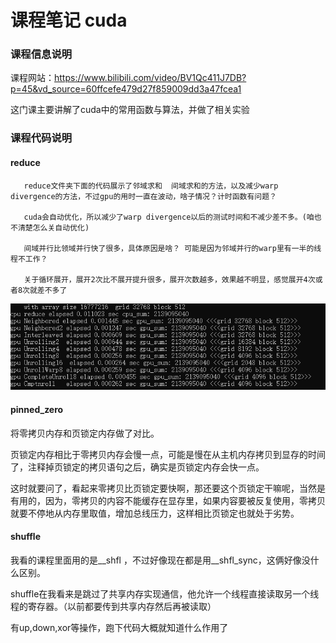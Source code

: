 # 课程笔记 cuda
### 课程信息说明
课程网站：https://www.bilibili.com/video/BV1Qc411J7DB?p=45&vd_source=60ffcefe479d27f859009dd3a47fcea1

这门课主要讲解了cuda中的常用函数与算法，并做了相关实验

### 课程代码说明

#### reduce 

       reduce文件夹下面的代码展示了邻域求和  间域求和的方法，以及减少warp divergence的方法，不过gpu的用时一直在波动，啥子情况？计时函数有问题？   

       cuda会自动优化，所以减少了warp divergence以后的测试时间和不减少差不多。(咱也不清楚怎么关自动优化)
       
       间域并行比领域并行快了很多，具体原因是啥？ 可能是因为邻域并行的warp里有一半的线程不工作？
       
       关于循环展开，展开2次比不展开提升很多，展开次数越多，效果越不明显，感觉展开4次或者8次就差不多了

![Image text](https://github.com/caixiao-0725/cuda-course/blob/main/pictures/reduce.png)

#### pinned_zero

将零拷贝内存和页锁定内存做了对比。

页锁定内存相比于零拷贝内存会慢一点，可能是慢在从主机内存拷贝到显存的时间了，注释掉页锁定的拷贝语句之后，确实是页锁定内存会快一点。

这时就要问了，看起来零拷贝比页锁定要快啊，那还要这个页锁定干嘛呢，当然是有用的，因为，零拷贝的内容不能缓存在显存里，如果内容要被反复使用，零拷贝就要不停地从内存里取值，增加总线压力，这样相比页锁定也就处于劣势。

#### shuffle

我看的课程里面用的是__shfl ，不过好像现在都是用__shfl_sync，这俩好像没什么区别。

shuffle在我看来是跳过了共享内存实现通信，他允许一个线程直接读取另一个线程的寄存器。（以前都要传到共享内存然后再被读取）

有up,down,xor等操作，跑下代码大概就知道什么作用了